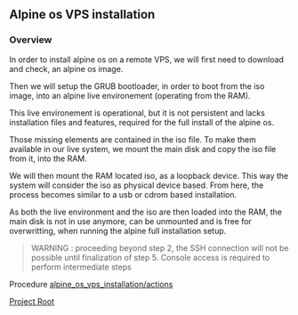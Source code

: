 ## Alpine os VPS installation

### Overview

In order to install alpine os on a remote VPS, we will first need to download and check, an alpine os image.

Then we will setup the GRUB bootloader, in order to boot from the iso image, into an alpine live environement (operating from the RAM).<br>


This live environement is operational, but it is not persistent and lacks installation files and features, required for the full install of the alpine os.

Those missing elements are contained in the iso file. To make them available in our live system, we mount the main disk and copy the iso file from it, into the RAM.

We will then mount the RAM located iso, as a loopback device. This way the system will consider the iso as physical device based.
From here, the process becomes similar to a usb or cdrom based installation.

As both the live environment and the iso are then loaded into the RAM, the main disk is not in use anymore, can be unmounted and is free for overwritting, when running the alpine full installation setup. 


> WARNING :
proceeding beyond step 2, the SSH connection will not be possible until finalization of step 5. Console access is required to perform intermediate steps

>

Procedure [alpine_os_vps_installation/actions](actions.md)

[Project Root](../../README.md)